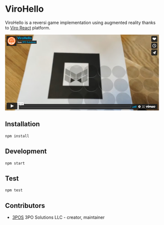 # ViroHello

ViroHello is a reversi game implementation using augmented reality thanks to [Viro React](https://viromedia.com/viroreact/) platform.

[![virothello](./src/assets/video-poster.png)](https://vimeo.com/646952573)

## Installation

```sh
npm install
```

## Development

```sh
npm start
```

## Test

```sh
npm test
```

## Contributors

- [3POS](https://github.com/3posol) 3PO Solutions LLC - creator, maintainer
